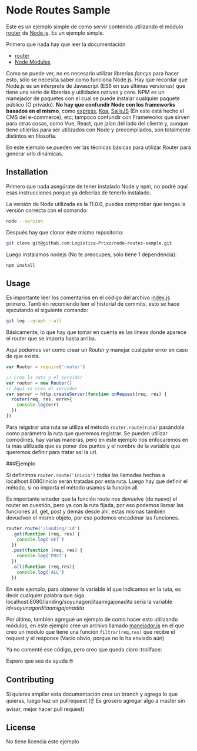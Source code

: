 # Node Routes Sample

Este es un ejemplo simple de como servir contenido utilizando el módulo [router](https://www.npmjs.com/package/router "router - npm") de [Node.js](https://nodejs.org "Node.js"). Es un ejemplo simple.


Primero que nada hay que leer la documentación

-  [router](https://www.npmjs.com/package/router "router - npm")
-  [Node Modules](https://www.w3schools.com/nodejs/nodejs_modules.asp "Node Modules in w3schools")

Como se puede ver, no es necesario utilizar librerías _fancys_ para hacer esto, sólo se necesita saber como funciona Node.js. Hay que recordar que Node.js es un interprete de Javascript (ES6 en sus últimas versionas) que tiene una serie de librerías y utilidades nativas y core. NPM es un manejador de paquetes con el cual se puede instalar cualquier paquete público (O privado). __No hay que confundir Node con los frameworks basados en el mismo__, como [express](https://expressjs.com/ "Express.js"), [Koa](https://koajs.com/ "Koa"), [SailsJS](https://sailsjs.com/ "Sails") (En este está hecho el CMS del e-commerce), etc; tampoco confundir con Frameworks que sirven para otras cosas, como Vue, React, que jalan del lado del cliente y, aunque tiene utilerías para ser utilizados con Node y precompilados, son totalmente distintos en filosofía.

En este ejemplo se pueden ver las técnicas básicas para utilizar Router para generar urls dinámicas.

## Installation

Primero que nada asegúrate de tener instalado Node y npm, no podré aquí esas instrucciones porque ya deberías de tenerlo instalado.

La versión de Node utilizada es la 11.0.0, puedes comprobar que tengas la versión correcta con el comando:

```bash
node --version
```

Después hay que clonar éste mismo repositorio:

```bash
git clone git@github.com:Logistica-Prixz/node-routes-sample.git
```

Luego instalamos nodejs (No te preocupes, sólo tiene 1 dependencia):

```bash
npm install
```

## Usage

Es importante leer los comentarios en el código del archivo [index.js](index.js) primero. También recomiendo leer el historial de commits, esto se hace ejecutando el siguiente comando:

```bash
git log --graph --all
```
Básicamente, lo que hay que tomar en cuenta es las líneas donde aparece el router que se importa hasta arriba.

Aquí podemos ver como crear un Router y manejar cualquier error en caso de que exista.

```Javascript
var Router = require('router')

// Crea la ruta y el servidor
var router = new Router()
// Aquí se crea el servidor
var server = http.createServer(function onRequest(req, res) {
  router(req, res, err=>{
    console.log(err)
  })
})
```

Para reigstrar una ruta se utiliza el método ```router.route(ruta)``` pasándole como parámetro la ruta que queremos registrar. Se pueden utilizar comodines, hay varias maneras, pero en este ejemplo nos enfocaremos en la más utilizada que es poner dos puntos y el nombre de la variable que queremos definir para tratar así la url.

###Ejemplo

Si definimos ```router.route('inicio')``` todas las llamadas hechas a localhost:8080/inicio serán tratadas por esta ruta. Luego hay que definir el método, si no importa el método usamos la función all.

Es importante enteder que la función route nos devuelve (de nuevo) el router en cuestión, pero ya con la ruta fijada, por eso podemos llamar las funciones all, get, post y demás desde ahí, estas mismas también devuelven el mismo objeto, por eso podemos encadenar las funciones.

```Javascript
router.route('/landing/:id')
  .get(function (req, res) {
    console.log('GET')
  })
  .post(function (req, res) {
    console.log('POST')
  })
  .all(function (req,res){
    console.log('ALL')
  })
```
En este ejemplo, para obtener la variable id que indicamos en la ruta, es decir cualquier palabra que siga. localhost:8080/landing/soyunagorditaamigajonadita sería la variable *id=soyunagorditaamigajonadita*

Por último, también agregué un ejemplo de como hacer esto utilizando módulos, en este ejemplo cree un archivo llamado [manejador.js](manejador.js) en el que creo un módulo que tiene una función ```filtrar(req,res)``` que recibe el request y el response (Vacío obvio, porque no lo ha enviado aún)

Ya no comenté ese código, pero creo que queda claro :trollface:

Espero que sea de ayuda :nerd_face:


## Contributing
Si quieres ampliar esta documentación crea un branch y agrega lo que quieras, luego haz un pullrequest (:point_up: Es grosero agregar algo a master sin avisar, mejor hacer pull request)

## License
No tiene licencia este ejemplo
